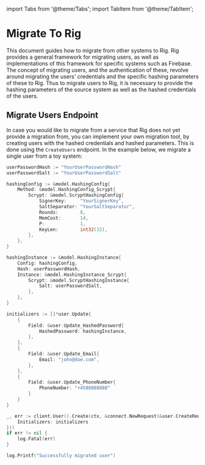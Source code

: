 import Tabs from '@theme/Tabs';
import TabItem from '@theme/TabItem';

# Migrate To Rig
This document guides how to migrate from other systems to Rig. Rig provides a general framework for migrating users, as well as implementations of this framework for specific systems such as Firebase. The concept of migrating users, and the authentication of these, revolve around migrating the users' credentials and the specific hashing parameters of these to Rig. Thus to migrate users to Rig, it is necessary to provide the hashing parameters of the source system as well as the hashed credentials of the users.

## Migrate Users Endpoint

In case you would like to migrate from a service that Rig does not yet provide a migration from, you can implement your own migration tool, by creating users with the hashed credentials and hashed parameters. This is done using the `CreateUsers` endpoint. In the example below, we migrate a single user from a toy system:

<Tabs>
<TabItem value="go" label="Golang SDK">

```go
userPasswordHash := "YourUserPasswordHash"
userPasswordSalt := "YourUserPasswordSalt"

hashingConfig := &model.HashingConfig{
    Method: &model.HashingConfig_Scrypt{
        Scrypt: &model.ScryptHashingConfig{
            SignerKey:     "YourSignerKey",
            SaltSeparator: "YourSaltSeparator",
            Rounds:        8,
            MemCost:       14,
            P:             1,
            KeyLen:        int32(32),
        },
    },
}

hashingInstance := &model.HashingInstance{
    Config: hashingConfig,
    Hash: userPasswordHash,
    Instance: &model.HashingInstance_Scrypt{
        Scrypt: &model.ScryptHashingInstance{
            Salt: userPasswordSalt,
        },
    },
}

initializers := []*user.Update{
    {
        Field: &user.Update_HashedPassword{
            HashedPassword: hashingInstance,
        },
    },
    {
        Field: &user.Update_Email{
            Email: "john@doe.com",
        },
    },
    {
        Field: &user.Update_PhoneNumber{
            PhoneNumber: "+4588888888"
        }
    }
}

_, err := client.User().Create(ctx, &connect.NewRequest(&user.CreateRequest{
    Initializers: initializers
}))
if err != nil {
    log.Fatal(err)
}

log.Printf("Successfully migrated user")
```

</TabItem>
</Tabs>
